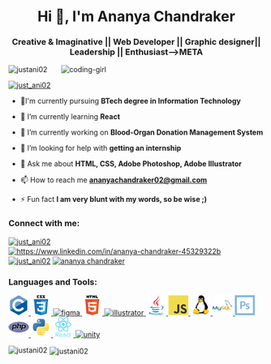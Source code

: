 <h1 align="center">Hi 👋, I'm Ananya Chandraker</h1>
<h3 align="center">Creative & Imaginative || Web Developer || Graphic designer|| Leadership || Enthusiast—>META</h3>

<img align="right" alt="coding-girl" width="400" src="![coding-girl](https://github.com/justani02/justani02/assets/110666634/b59270e2-3f28-40de-a0ad-3040b105d607)">

<p align="left"> <img src="https://komarev.com/ghpvc/?username=justani02&label=Profile%20views&color=0e75b6&style=flat" alt="justani02" /> </p>

<p align="left"> <a href="https://twitter.com/just_ani02" target="blank"><img src="https://img.shields.io/twitter/follow/just_ani02?logo=twitter&style=for-the-badge" alt="just_ani02" /></a> </p>

- 📖I'm currently pursuing **BTech degree in Information Technology**

- 🌱 I’m currently learning **React**

- 🔭 I’m currently working on **Blood-Organ Donation Management System**

- 🤝 I’m looking for help with **getting an internship**

- 💬 Ask me about **HTML, CSS, Adobe Photoshop, Adobe Illustrator**

- 📫 How to reach me **ananyachandraker02@gmail.com**

- ⚡ Fun fact **I am very blunt with my words, so be wise ;)**

<h3 align="left">Connect with me:</h3>
<p align="left">
<a href="https://twitter.com/just_ani02" target="blank"><img align="center" src="https://raw.githubusercontent.com/rahuldkjain/github-profile-readme-generator/master/src/images/icons/Social/twitter.svg" alt="just_ani02" height="30" width="40" /></a>
<a href="https://linkedin.com/in/https://www.linkedin.com/in/ananya-chandraker-45329322b" target="blank"><img align="center" src="https://raw.githubusercontent.com/rahuldkjain/github-profile-readme-generator/master/src/images/icons/Social/linked-in-alt.svg" alt="https://www.linkedin.com/in/ananya-chandraker-45329322b" height="30" width="40" /></a>
<a href="https://instagram.com/just_ani02" target="blank"><img align="center" src="https://raw.githubusercontent.com/rahuldkjain/github-profile-readme-generator/master/src/images/icons/Social/instagram.svg" alt="just_ani02" height="30" width="40" /></a>
<a href="https://www.youtube.com/c/ananya chandraker" target="blank"><img align="center" src="https://raw.githubusercontent.com/rahuldkjain/github-profile-readme-generator/master/src/images/icons/Social/youtube.svg" alt="ananya chandraker" height="30" width="40" /></a>
</p>

<h3 align="left">Languages and Tools:</h3>
<p align="left"> <a href="https://www.cprogramming.com/" target="_blank" rel="noreferrer"> <img src="https://raw.githubusercontent.com/devicons/devicon/master/icons/c/c-original.svg" alt="c" width="40" height="40"/> </a> <a href="https://www.w3schools.com/css/" target="_blank" rel="noreferrer"> <img src="https://raw.githubusercontent.com/devicons/devicon/master/icons/css3/css3-original-wordmark.svg" alt="css3" width="40" height="40"/> </a> <a href="https://www.figma.com/" target="_blank" rel="noreferrer"> <img src="https://www.vectorlogo.zone/logos/figma/figma-icon.svg" alt="figma" width="40" height="40"/> </a> <a href="https://www.w3.org/html/" target="_blank" rel="noreferrer"> <img src="https://raw.githubusercontent.com/devicons/devicon/master/icons/html5/html5-original-wordmark.svg" alt="html5" width="40" height="40"/> </a> <a href="https://www.adobe.com/in/products/illustrator.html" target="_blank" rel="noreferrer"> <img src="https://www.vectorlogo.zone/logos/adobe_illustrator/adobe_illustrator-icon.svg" alt="illustrator" width="40" height="40"/> </a> <a href="https://www.java.com" target="_blank" rel="noreferrer"> <img src="https://raw.githubusercontent.com/devicons/devicon/master/icons/java/java-original.svg" alt="java" width="40" height="40"/> </a> <a href="https://developer.mozilla.org/en-US/docs/Web/JavaScript" target="_blank" rel="noreferrer"> <img src="https://raw.githubusercontent.com/devicons/devicon/master/icons/javascript/javascript-original.svg" alt="javascript" width="40" height="40"/> </a> <a href="https://www.linux.org/" target="_blank" rel="noreferrer"> <img src="https://raw.githubusercontent.com/devicons/devicon/master/icons/linux/linux-original.svg" alt="linux" width="40" height="40"/> </a> <a href="https://www.mysql.com/" target="_blank" rel="noreferrer"> <img src="https://raw.githubusercontent.com/devicons/devicon/master/icons/mysql/mysql-original-wordmark.svg" alt="mysql" width="40" height="40"/> </a> <a href="https://www.photoshop.com/en" target="_blank" rel="noreferrer"> <img src="https://raw.githubusercontent.com/devicons/devicon/master/icons/photoshop/photoshop-line.svg" alt="photoshop" width="40" height="40"/> </a> <a href="https://www.php.net" target="_blank" rel="noreferrer"> <img src="https://raw.githubusercontent.com/devicons/devicon/master/icons/php/php-original.svg" alt="php" width="40" height="40"/> </a> <a href="https://www.python.org" target="_blank" rel="noreferrer"> <img src="https://raw.githubusercontent.com/devicons/devicon/master/icons/python/python-original.svg" alt="python" width="40" height="40"/> </a> <a href="https://reactjs.org/" target="_blank" rel="noreferrer"> <img src="https://raw.githubusercontent.com/devicons/devicon/master/icons/react/react-original-wordmark.svg" alt="react" width="40" height="40"/> </a> <a href="https://unity.com/" target="_blank" rel="noreferrer"> <img src="https://www.vectorlogo.zone/logos/unity3d/unity3d-icon.svg" alt="unity" width="40" height="40"/> </a> </p>

<p><img align="left" src="https://github-readme-stats.vercel.app/api/top-langs?username=justani02&show_icons=true&locale=en&layout=compact" alt="justani02" /></p>

<p>&nbsp;<img align="center" src="https://github-readme-stats.vercel.app/api?username=justani02&show_icons=true&locale=en" alt="justani02" /></p>
